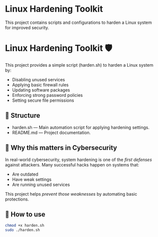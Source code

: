 # Linux Hardening Toolkit
This project contains scripts and configurations to harden a Linux system for improved security.
# Linux Hardening Toolkit 🛡

This project provides a simple script (harden.sh) to harden a Linux system by:
- Disabling unused services
- Applying basic firewall rules
- Updating software packages
- Enforcing strong password policies
- Setting secure file permissions

## 📁 Structure
- harden.sh — Main automation script for applying hardening settings.
- README.md — Project documentation.

## 🧠 Why this matters in Cybersecurity

In real-world cybersecurity, system hardening is one of the *first defenses* against attackers. Many successful hacks happen on systems that:
- Are outdated
- Have weak settings
- Are running unused services

This project helps *prevent those weaknesses* by automating basic protections.

## 🚀 How to use

```bash
chmod +x harden.sh
sudo ./harden.sh
